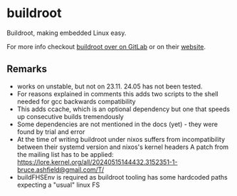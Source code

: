 # buildroot

Buildroot, making embedded Linux easy.

For more info checkout [buildroot over on GitLab](https://gitlab.com/buildroot.org/buildroot) or on their [website](https://buildroot.org).

## Remarks

- works on unstable, but not on 23.11. 24.05 has not been tested.
- For reasons explained in comments this adds two scripts to the shell needed for gcc backwards compatibility
- This adds ccache, which is an optional dependency but one that speeds up consecutive builds tremendously
- Some dependencies are not mentioned in the docs (yet) - they were found by trial and error
- At the time of writing buildroot under nixos suffers from incompatibility between their systemd version and nixos's kernel headers
  A patch from the mailing list has to be applied: https://lore.kernel.org/all/20240515144432.3152351-1-bruce.ashfield@gmail.com/T/
- buildFHSEnv is required as buildroot tooling has some hardcoded paths expecting a "usual" linux FS
